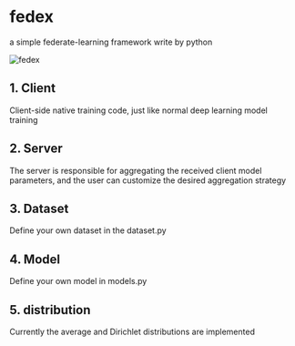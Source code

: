 # fedex
 a simple federate-learning framework write by python

![fedex](D:\迅雷下载\LICEcap\fedex.gif)

## 1. Client

Client-side native training code, just like normal deep learning model training

## 2. Server

The server is responsible for aggregating the received client model parameters, and the user can customize the desired aggregation strategy

## 3. Dataset

Define your own dataset in the dataset.py

## 4. Model

Define your own model in models.py

## 5. distribution

Currently the average and Dirichlet distributions are implemented
